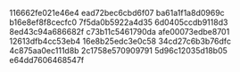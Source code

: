 116662fe021e46e4
ead72bec6cbd6f07
ba61a1f1a8d0969c
b16e8ef8f8cecfc0
7f5da0b5922a4d35
6d0405ccdb9118d3
8ed43c94a686682f
c73b11c5461790da
afe00073edbe8701
12613dfb4cc53eb4
16e8b25edc3e0c58
34cd27c6b3b76dfc
4c875aa0ec111d8b
2c1758e570909791
5d96c12035d18b05
e64dd7606468547f
